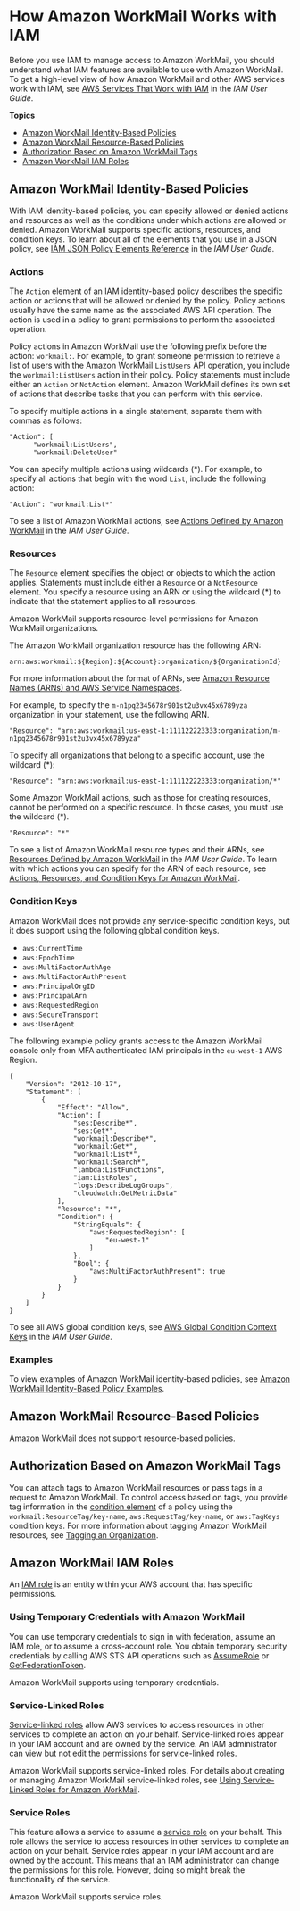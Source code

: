 # How Amazon WorkMail Works with IAM<a name="security_iam_service-with-iam"></a>

Before you use IAM to manage access to Amazon WorkMail, you should understand what IAM features are available to use with Amazon WorkMail\. To get a high\-level view of how Amazon WorkMail and other AWS services work with IAM, see [AWS Services That Work with IAM](https://docs.aws.amazon.com/IAM/latest/UserGuide/reference_aws-services-that-work-with-iam.html) in the *IAM User Guide*\.

**Topics**
+ [Amazon WorkMail Identity\-Based Policies](#security_iam_service-with-iam-id-based-policies)
+ [Amazon WorkMail Resource\-Based Policies](#security_iam_service-with-iam-resource-based-policies)
+ [Authorization Based on Amazon WorkMail Tags](#security_iam_service-with-iam-tags)
+ [Amazon WorkMail IAM Roles](#security_iam_service-with-iam-roles)

## Amazon WorkMail Identity\-Based Policies<a name="security_iam_service-with-iam-id-based-policies"></a>

With IAM identity\-based policies, you can specify allowed or denied actions and resources as well as the conditions under which actions are allowed or denied\. Amazon WorkMail supports specific actions, resources, and condition keys\. To learn about all of the elements that you use in a JSON policy, see [IAM JSON Policy Elements Reference](https://docs.aws.amazon.com/IAM/latest/UserGuide/reference_policies_elements.html) in the *IAM User Guide*\.

### Actions<a name="security_iam_service-with-iam-id-based-policies-actions"></a>

The `Action` element of an IAM identity\-based policy describes the specific action or actions that will be allowed or denied by the policy\. Policy actions usually have the same name as the associated AWS API operation\. The action is used in a policy to grant permissions to perform the associated operation\. 

Policy actions in Amazon WorkMail use the following prefix before the action: `workmail:`\. For example, to grant someone permission to retrieve a list of users with the Amazon WorkMail `ListUsers` API operation, you include the `workmail:ListUsers` action in their policy\. Policy statements must include either an `Action` or `NotAction` element\. Amazon WorkMail defines its own set of actions that describe tasks that you can perform with this service\.

To specify multiple actions in a single statement, separate them with commas as follows:

```
"Action": [
      "workmail:ListUsers",
      "workmail:DeleteUser"
```

You can specify multiple actions using wildcards \(\*\)\. For example, to specify all actions that begin with the word `List`, include the following action:

```
"Action": "workmail:List*"
```



To see a list of Amazon WorkMail actions, see [Actions Defined by Amazon WorkMail](https://docs.aws.amazon.com/IAM/latest/UserGuide/list_amazonworkmail.html#amazonworkmail-actions-as-permissions) in the *IAM User Guide*\.

### Resources<a name="security_iam_service-with-iam-id-based-policies-resources"></a>

The `Resource` element specifies the object or objects to which the action applies\. Statements must include either a `Resource` or a `NotResource` element\. You specify a resource using an ARN or using the wildcard \(\*\) to indicate that the statement applies to all resources\.

Amazon WorkMail supports resource\-level permissions for Amazon WorkMail organizations\.

The Amazon WorkMail organization resource has the following ARN:

```
arn:aws:workmail:${Region}:${Account}:organization/${OrganizationId}
```

For more information about the format of ARNs, see [Amazon Resource Names \(ARNs\) and AWS Service Namespaces](https://docs.aws.amazon.com/general/latest/gr/aws-arns-and-namespaces.html)\.

For example, to specify the `m-n1pq2345678r901st2u3vx45x6789yza` organization in your statement, use the following ARN\.

```
"Resource": "arn:aws:workmail:us-east-1:111122223333:organization/m-n1pq2345678r901st2u3vx45x6789yza"
```

To specify all organizations that belong to a specific account, use the wildcard \(\*\):

```
"Resource": "arn:aws:workmail:us-east-1:111122223333:organization/*"
```

Some Amazon WorkMail actions, such as those for creating resources, cannot be performed on a specific resource\. In those cases, you must use the wildcard \(\*\)\.

```
"Resource": "*"
```

To see a list of Amazon WorkMail resource types and their ARNs, see [Resources Defined by Amazon WorkMail](https://docs.aws.amazon.com/IAM/latest/UserGuide/list_amazonworkmail.html#amazonworkmail-resources-for-iam-policies) in the *IAM User Guide*\. To learn with which actions you can specify for the ARN of each resource, see [Actions, Resources, and Condition Keys for Amazon WorkMail](https://docs.aws.amazon.com/IAM/latest/UserGuide/list_amazonworkmail.html)\.

### Condition Keys<a name="security_iam_service-with-iam-id-based-policies-conditionkeys"></a>

Amazon WorkMail does not provide any service\-specific condition keys, but it does support using the following global condition keys\.
+ `aws:CurrentTime`
+ `aws:EpochTime`
+ `aws:MultiFactorAuthAge`
+ `aws:MultiFactorAuthPresent`
+ `aws:PrincipalOrgID`
+ `aws:PrincipalArn`
+ `aws:RequestedRegion`
+ `aws:SecureTransport`
+ `aws:UserAgent`

The following example policy grants access to the Amazon WorkMail console only from MFA authenticated IAM principals in the `eu-west-1` AWS Region\.

```
{
    "Version": "2012-10-17",
    "Statement": [
        {
            "Effect": "Allow",
            "Action": [
                "ses:Describe*",
                "ses:Get*",
                "workmail:Describe*",
                "workmail:Get*",
                "workmail:List*",
                "workmail:Search*",
                "lambda:ListFunctions",
                "iam:ListRoles",
                "logs:DescribeLogGroups",
                "cloudwatch:GetMetricData"
            ],
            "Resource": "*",
            "Condition": {
                "StringEquals": {
                    "aws:RequestedRegion": [
                        "eu-west-1"
                    ]
                },
                "Bool": {
                    "aws:MultiFactorAuthPresent": true
                }
            }
        }
    ]
}
```

To see all AWS global condition keys, see [AWS Global Condition Context Keys](https://docs.aws.amazon.com/IAM/latest/UserGuide/reference_policies_condition-keys.html) in the *IAM User Guide*\.

### Examples<a name="security_iam_service-with-iam-id-based-policies-examples"></a>



To view examples of Amazon WorkMail identity\-based policies, see [Amazon WorkMail Identity\-Based Policy Examples](security_iam_id-based-policy-examples.md)\.

## Amazon WorkMail Resource\-Based Policies<a name="security_iam_service-with-iam-resource-based-policies"></a>

Amazon WorkMail does not support resource\-based policies\.

## Authorization Based on Amazon WorkMail Tags<a name="security_iam_service-with-iam-tags"></a>

You can attach tags to Amazon WorkMail resources or pass tags in a request to Amazon WorkMail\. To control access based on tags, you provide tag information in the [condition element](https://docs.aws.amazon.com/IAM/latest/UserGuide/reference_policies_elements_condition.html) of a policy using the `workmail:ResourceTag/key-name`, `aws:RequestTag/key-name`, or `aws:TagKeys` condition keys\. For more information about tagging Amazon WorkMail resources, see [Tagging an Organization](org-tag.md)\.

## Amazon WorkMail IAM Roles<a name="security_iam_service-with-iam-roles"></a>

An [IAM role](https://docs.aws.amazon.com/IAM/latest/UserGuide/id_roles.html) is an entity within your AWS account that has specific permissions\.

### Using Temporary Credentials with Amazon WorkMail<a name="security_iam_service-with-iam-roles-tempcreds"></a>

You can use temporary credentials to sign in with federation, assume an IAM role, or to assume a cross\-account role\. You obtain temporary security credentials by calling AWS STS API operations such as [AssumeRole](https://docs.aws.amazon.com/STS/latest/APIReference/API_AssumeRole.html) or [GetFederationToken](https://docs.aws.amazon.com/STS/latest/APIReference/API_GetFederationToken.html)\. 

Amazon WorkMail supports using temporary credentials\. 

### Service\-Linked Roles<a name="security_iam_service-with-iam-roles-service-linked"></a>

[Service\-linked roles](https://docs.aws.amazon.com/IAM/latest/UserGuide/id_roles_terms-and-concepts.html#iam-term-service-linked-role) allow AWS services to access resources in other services to complete an action on your behalf\. Service\-linked roles appear in your IAM account and are owned by the service\. An IAM administrator can view but not edit the permissions for service\-linked roles\.

Amazon WorkMail supports service\-linked roles\. For details about creating or managing Amazon WorkMail service\-linked roles, see [Using Service\-Linked Roles for Amazon WorkMail](using-service-linked-roles.md)\.

### Service Roles<a name="security_iam_service-with-iam-roles-service"></a>

This feature allows a service to assume a [service role](https://docs.aws.amazon.com/IAM/latest/UserGuide/id_roles_terms-and-concepts.html#iam-term-service-role) on your behalf\. This role allows the service to access resources in other services to complete an action on your behalf\. Service roles appear in your IAM account and are owned by the account\. This means that an IAM administrator can change the permissions for this role\. However, doing so might break the functionality of the service\.

Amazon WorkMail supports service roles\.